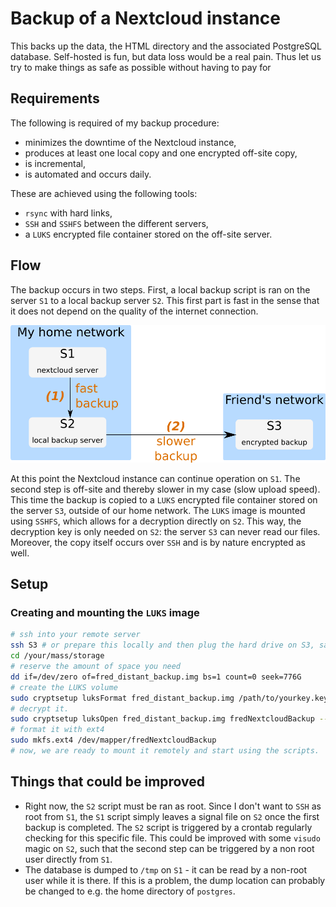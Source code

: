 # Backup of a Nextcloud instance

This backs up the data, the HTML directory and the associated PostgreSQL database. Self-hosted is fun, but data loss would be a real pain. Thus let us try to make things as safe as possible without having to pay for 

## Requirements

The following is required of my backup procedure:

- minimizes the downtime of the Nextcloud instance,
- produces at least one local copy and one encrypted off-site copy,
- is incremental,
- is automated and occurs daily. 

These are achieved using the following tools:

- `rsync` with hard links,
- `SSH` and `SSHFS` between the different servers,
- a `LUKS` encrypted file container stored on the off-site server.

## Flow

The backup occurs in two steps. First, a local backup script is ran on the server `S1` to a local backup server `S2`. This first part is fast in the sense that it does not depend on the quality of the internet connection. 

![](media/flow.png)

At this point the Nextcloud instance can continue operation on `S1`. The second step is off-site and thereby slower in my case (slow upload speed). This time the backup is copied to a `LUKS` encrypted file container stored on the server `S3`, outside of our home network.  The `LUKS` image is mounted using `SSHFS`, which allows for a decryption directly on `S2`. This way, the decryption key is only needed on `S2`: the server `S3` can never read our files. Moreover, the copy itself occurs over `SSH` and is by nature encrypted as well. 

## Setup

### Creating and mounting the `LUKS` image

```bash
# ssh into your remote server
ssh S3 # or prepare this locally and then plug the hard drive on S3, same story
cd /your/mass/storage
# reserve the amount of space you need
dd if=/dev/zero of=fred_distant_backup.img bs=1 count=0 seek=776G
# create the LUKS volume
sudo cryptsetup luksFormat fred_distant_backup.img /path/to/yourkey.keyfile
# decrypt it.
sudo cryptsetup luksOpen fred_distant_backup.img fredNextcloudBackup --key-file /home/fred/nextcloudbackup_bycedric.keyfile
# format it with ext4
sudo mkfs.ext4 /dev/mapper/fredNextcloudBackup
# now, we are ready to mount it remotely and start using the scripts.
```



## Things that could be improved

- Right now, the `S2` script must be ran as root. Since I don't want to `SSH` as root from `S1`, the `S1` script simply leaves a signal file on `S2` once the first backup is completed. The `S2` script is triggered by a crontab regularly checking for this specific file. This could be improved with some `visudo` magic on `S2`, such that the second step can be triggered by a non root user directly from `S1`.
- The database is dumped to `/tmp` on `S1` - it can be read by a non-root user while it is there. If this is a problem, the dump location can probably be changed to e.g. the home directory of `postgres`.


